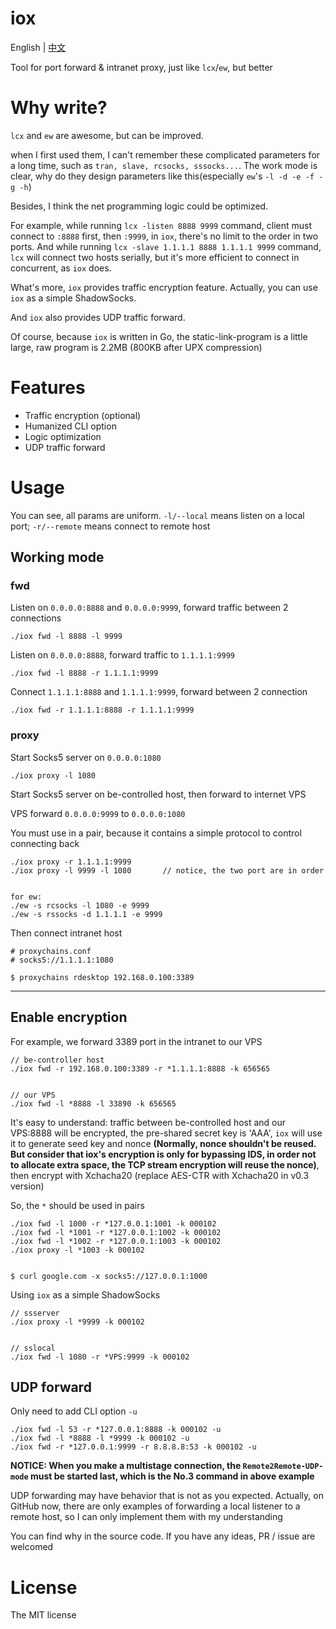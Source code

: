 # iox

English | [中文](https://github.com/EddieIvan01/iox/tree/master/docs/README_CN.md)

Tool for port forward & intranet proxy, just like `lcx`/`ew`, but better

# Why write?

`lcx` and `ew` are awesome, but can be improved.

when I first used them, I can't remember these complicated parameters for a long time, such as `tran, slave, rcsocks, sssocks...`. The work mode is clear, why do they design parameters like this(especially `ew`'s `-l -d -e -f -g -h`)

Besides, I think the net programming logic could be optimized. 

For example, while running `lcx -listen 8888 9999` command, client must connect to `:8888` first, then `:9999`, in `iox`, there's no limit to the order in two ports. And while running `lcx -slave 1.1.1.1 8888 1.1.1.1 9999` command, `lcx` will connect two hosts serially, but it's more efficient to connect in concurrent, as `iox` does.

What's more, `iox` provides traffic encryption feature. Actually, you can use `iox` as a simple ShadowSocks. 

And `iox` also provides UDP traffic forward.

Of course, because `iox` is written in Go, the static-link-program is a little large, raw program is 2.2MB (800KB after UPX compression)

# Features

+ Traffic encryption (optional)
+ Humanized CLI option
+ Logic optimization
+ UDP traffic forward

# Usage

You can see, all params are uniform. `-l/--local` means listen on a local port; `-r/--remote` means connect to remote host

## Working mode

### fwd

Listen on `0.0.0.0:8888` and `0.0.0.0:9999`, forward traffic between 2 connections

```
./iox fwd -l 8888 -l 9999
```

Listen on `0.0.0.0:8888`, forward traffic to `1.1.1.1:9999`

```
./iox fwd -l 8888 -r 1.1.1.1:9999
```

Connect `1.1.1.1:8888` and `1.1.1.1:9999`, forward between 2 connection

```
./iox fwd -r 1.1.1.1:8888 -r 1.1.1.1:9999
```

### proxy

Start Socks5 server on `0.0.0.0:1080`

```
./iox proxy -l 1080
```

Start Socks5 server on be-controlled host, then forward to internet VPS

VPS forward `0.0.0.0:9999` to `0.0.0.0:1080`

You must use in a pair, because it contains a simple protocol to control connecting back

```
./iox proxy -r 1.1.1.1:9999
./iox proxy -l 9999 -l 1080       // notice, the two port are in order


for ew:
./ew -s rcsocks -l 1080 -e 9999
./ew -s rssocks -d 1.1.1.1 -e 9999
```

Then connect intranet host

```
# proxychains.conf
# socks5://1.1.1.1:1080

$ proxychains rdesktop 192.168.0.100:3389
```

***

## Enable encryption

For example, we forward 3389 port in the intranet to our VPS

```
// be-controller host
./iox fwd -r 192.168.0.100:3389 -r *1.1.1.1:8888 -k 656565


// our VPS
./iox fwd -l *8888 -l 33890 -k 656565
```

It's easy to understand: traffic between be-controlled host and our VPS:8888 will be encrypted, the pre-shared secret key is 'AAA', `iox` will use it to generate seed key and nonce **(Normally, nonce shouldn't be reused. But consider that iox's encryption is only for bypassing IDS, in order not to allocate extra space, the TCP stream encryption will reuse the nonce)**, then encrypt with Xchacha20 (replace AES-CTR with Xchacha20 in v0.3 version)

So, the `*` should be used in pairs

```
./iox fwd -l 1000 -r *127.0.0.1:1001 -k 000102
./iox fwd -l *1001 -r *127.0.0.1:1002 -k 000102
./iox fwd -l *1002 -r *127.0.0.1:1003 -k 000102
./iox proxy -l *1003 -k 000102


$ curl google.com -x socks5://127.0.0.1:1000
```

Using `iox` as a simple ShadowSocks 

```
// ssserver
./iox proxy -l *9999 -k 000102


// sslocal
./iox fwd -l 1080 -r *VPS:9999 -k 000102
```

## UDP forward

Only need to add CLI option `-u`

```
./iox fwd -l 53 -r *127.0.0.1:8888 -k 000102 -u
./iox fwd -l *8888 -l *9999 -k 000102 -u
./iox fwd -r *127.0.0.1:9999 -r 8.8.8.8:53 -k 000102 -u
```

**NOTICE: When you make a multistage connection, the `Remote2Remote-UDP-mode` must be started last, which is the No.3 command in above example**

UDP forwarding may have behavior that is not as you expected. Actually, on GitHub now, there are only examples of forwarding a local listener to a remote host, so I can only implement them with my understanding

You can find why in the source code. If you have any ideas, PR / issue are welcomed

# License

The MIT license

